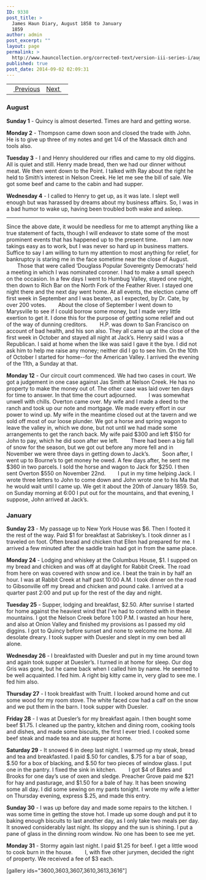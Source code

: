 ```yaml
---
ID: 9338
post_title: >
  James Haun Diary, August 1858 to January
  1859
author: admin
post_excerpt: ""
layout: page
permalink: >
  http://www.hauncollection.org/corrected-text/version-iii-series-i/august-1858-to-january-1858/
published: true
post_date: 2014-09-02 02:09:31
---
```

<table style="width: 100%;">
<tbody>
<tr>
<td style="text-align: left;"><a href="http://www.hauncollection.org/version-3/version-iii-series-i/july-1858/"><img src="https://lh3.googleusercontent.com/-EFJpxxNiPNw/VqgtWBCZrMI/AAAAAAAAAFU/WfY4lPFWWkg/s800-Ic42/Soeb-Plain-Arrows-8-10px.png" alt="" width="10" height="10" /> Previous</a></td>
<td style="text-align: right;"><a href="http://www.hauncollection.org/version-3/version-iii-series-i/accounts-april-june-1858/">Next <img src="https://lh3.googleusercontent.com/-67k0cYlpXHw/VqgtWKz1MXI/AAAAAAAAAFU/k9PW_Piyurk/s800-Ic42/Soeb-Plain-Arrows-5-10px.png" alt="" width="10" height="10" /></a></td>
</tr>
</tbody>
</table>
<h3>August</h3>
<strong>Sunday 1</strong> - Quincy is almost deserted. Times are hard and getting worse.

<strong>Monday 2</strong> - Thompson came down soon and closed the trade with John. He is to give up three of my notes and get 1/4 of the Massack ditch and tools also.

<strong>Tuesday 3</strong> - I and Henry shouldered our rifles and came to my old diggins. All is quiet and still. Henry made bread, then we had our dinner without meat. We then went down to the Point. I talked with Ray about the right he held to Smith’s interest in Nelson Creek. He let me see the bill of sale. We got some beef and came to the cabin and had supper.

<strong>Wednesday 4</strong> - I called to Henry to get up, as it was late. I slept well enough but was harassed by dreams about my business affairs. So, I was in a bad humor to wake up, having been troubled both wake and asleep.

<hr align="right" noshade="noshade" size="4" width="100%" />

Since the above date, it would be needless for me to attempt anything like a true statement of facts, though I will endeavor to state some of the most prominent events that has happened up to the present time.
<span style="margin-left: 28px;">I am now takings easy as to work, but I was never so hard up in business matters. Suffice to say I am willing to turn my attention to most anything for relief, for bankruptcy is staring me in the face sometime near the close of August.</span>
<span style="margin-left: 28px;">Those that were called ‘Douglass Popular Sovereignty Democrats’ held a meeting in which I was nominated coroner. I had to make a small speech on the occasion. In a few days I went to Humbug Valley, stayed one night, then down to Rich Bar on the North Fork of the Feather River. I stayed one night there and the next day went home. At all events, the election came off first week in September and I was beaten, as I expected, by Dr. Cate, by over 200 votes.</span>
<span style="margin-left: 28px;">About the close of September I went down to Marysville to see if I could borrow some money, but I made very little exertion to get it. I done this for the purpose of getting some relief and out of the way of dunning creditors.</span>
<span style="margin-left: 28px;">H.P. was down to San Francisco on account of bad health, and his son also. They all came up at the close of the first week in October and stayed all night at Jack’s. Henry said I was a Republican. I said at home when the like was said I gave it the bye. I did not ask him to help me raise any money; neither did I go to see him. On the 10th of October I started for home--for the American Valley. I arrived the evening of the 11th, a Sunday at that.</span>

<strong>Monday 12</strong> - Our circuit court commenced. We had two cases in court. We got a judgement in one case against Jas Smith at Nelson Creek. He has no property to make the money out of. The other case was laid over ten days for time to answer. In that time the court adjourned.
<span style="margin-left: 28px;">I was somewhat unwell with chills. Overton came over. My wife and I made a deed to the ranch and took up our note and mortgage. We made every effort in our power to wind up. My wife in the meantime closed out at the tavern and we sold off most of our loose plunder. We got a horse and spring wagon to leave the valley in, which we done, but not until we had made some arrangements to get the ranch back. My wife paid $300 and left $150 for John to pay, which he did soon after we left.</span>
<span style="margin-left: 28px;">There had been a big fall of snow for the season, but we got out before any more fell and in November we were three days in getting down to Jack’s.</span>
<span style="margin-left: 28px;">Soon after, I went up to Bourne’s to get money he owed. A few days after, he sent me $360 in two parcels. I sold the horse and wagon to Jack for $250. I then sent Overton $550 on November 22nd.
<span style="margin-left: 28px;">I put in my time helping Jack. I wrote three letters to John to come down and John wrote one to his Ma that he would wait until I came up. We get it about the 20th of January 1859. So, on Sunday morning at 6:00 I put out for the mountains, and that evening, I suppose, John arrived at Jack’s.</span></span>
<h3><strong>January</strong></h3>
<strong>Sunday 23</strong> - My passage up to New York House was $6. Then I footed it the rest of the way. Paid $1 for breakfast at Sabriskey’s. I took dinner as I traveled on foot. Often bread and chicken that Ellen had prepared for me. I arrived a few minuted after the saddle train had got in from the same place.

<strong>Monday 24</strong> - Lodging and whiskey at the Columbus House, $1. I supped on my bread and chicken and was off at daylight for Rabbit Creek. The road from here on was covered with snow and ice. I beat the train in by half an hour. I was at Rabbit Creek at half past 10:00 A.M. I took dinner on the road to Gibsonville off my bread and chicken and pound cake. I arrived at a quarter past 2:00 and put up for the rest of the day and night.

<strong>Tuesday 25</strong> - Supper, lodging and breakfast, $2.50. After sunrise I started for home against the heaviest wind that I’ve had to contend with in these mountains. I got the Nelson Creek before 1:00 P.M. I wasted an hour here, and also at Onion Valley and finished my provisions as I passed my old diggins. I got to Quincy before sunset and none to welcome me home. All desolate dreary. I took supper with Duesler and slept in my own bed all alone.

<strong>Wednesday 26</strong> - I breakfasted with Duesler and put in my time around town and again took supper at Duesler’s. I turned in at home for sleep. Our dog Gris was gone, but he came back when I called him by name. He seemed to be well acquainted. I fed him. A right big kitty came in, very glad to see me. I fed him also.

<strong>Thursday 27</strong> - I took breakfast with Truitt. I looked around home and cut some wood for my room stove. The white faced cow had a calf on the snow and we put them in the barn. I took supper with Duesler.

<strong>Friday 28</strong> - I was at Duesler’s for my breakfast again. I then bought some beef $1.75. I cleaned up the pantry, kitchen and dining room, cooking tools and dishes, and made some biscuits, the first I ever tried. I cooked some beef steak and made tea and ate supper at home.

<strong>Saturday 29</strong> - It snowed 6 in deep last night. I warmed up my steak, bread and tea and breakfasted. I paid $.50 for candles, $.75 for a bar of soap, $.50 for a box of blacking, and $.50 for two pieces of window glass. I put one in the pantry. I fixed the sink in kitchen.
<span style="margin-left: 28px;">I got $4 of Bates and Brooks for one day’s use of oxen and sledge. Preacher Grove paid me $21 for hay and pasturage, and $1.50 for a bale of hay. It has been snowing some all day. I did some sewing on my pants tonight. I wrote my wife a letter on Thursday evening, express $.25, and made this entry.</span>

<strong>Sunday 30</strong> - I was up before day and made some repairs to the kitchen. I was some time in getting the stove hot. I made up some dough and put it to baking enough biscuits to last another day, as I only take two meals per day. It snowed considerably last night. Its sloppy and the sun is shining. I put a pane of glass in the dinning room window. No one has been to see me yet.

<strong>Monday 31</strong> - Stormy again last night. I paid $1.25 for beef. I get a little wood to cook burn in the house.
<span style="margin-left: 28px;">I, with five other jurymen, decided the right of property. We received a fee of $3 each.</span>

[gallery ids="3600,3603,3607,3610,3613,3616"]
